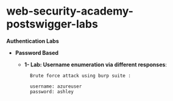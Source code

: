 # web-security-academy-postswigger-labs
**Authentication Labs**

 - **Password Based**
 
    - **1- Lab: Username enumeration via different responses**:

            Brute force attack using burp suite :
            
            username: azureuser
            password: ashley
            
